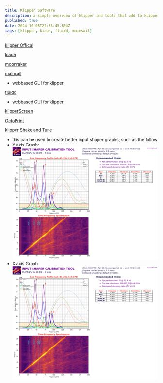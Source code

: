```yaml
---
title: Klipper Software
description: a simple overview of klipper and tools that add to klipper
published: true
date: 2024-10-05T22:33:45.894Z
tags: [klipper, kiauh, fluidd, mainsail]
---
```


[klipper Offical](https://github.com/Klipper3d/klipper)

[kiauh](https://github.com/dw-0/kiauh)

[moonraker](https://github.com/Arksine/moonraker)

[mainsail](https://github.com/mainsail-crew/mainsail)
- webbased GUI for klipper 

[fluidd](https://github.com/fluidd-core/fluidd)
- webbased GUI for klipper 

[klipperScreen](https://github.com/KlipperScreen/KlipperScreen)

[OctoPrint](https://github.com/OctoPrint/OctoPrint)


<!-- Google AdSense Code -->
<script async src="https://pagead2.googlesyndication.com/pagead/js/adsbygoogle.js?client=ca-pub-8999624978372317"
     crossorigin="anonymous"></script>
<ins class="adsbygoogle"
     style="display:block; text-align:center;"
     data-ad-layout="in-article"
     data-ad-format="fluid"
     data-ad-client="ca-pub-8999624978372317"
     data-ad-slot="1140087271"></ins>
<script>
     (adsbygoogle = window.adsbygoogle || []).push({});
</script>

[klipper Shake and Tune](https://github.com/Frix-x/klippain-shaketune)
- this can be used to create better input shaper graphs, such as the follow
- Y axis Graph:![voron-v0 shake and tune](docs\software\shakeAndtune\voron-v0.2-shakeandtune-Y-min.png)
- X axis Graph![voron-v0 shake and tune](docs\software\shakeAndtune\voron-v0.2-shakeandtune-Y-min.png)

